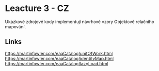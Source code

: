 # Leacture 3 - CZ
Ukázkové zdrojové kody implementují návrhové vzory Objektově relačního mapování.

## Links

https://martinfowler.com/eaaCatalog/unitOfWork.html
https://martinfowler.com/eaaCatalog/identityMap.html
https://martinfowler.com/eaaCatalog/lazyLoad.html
